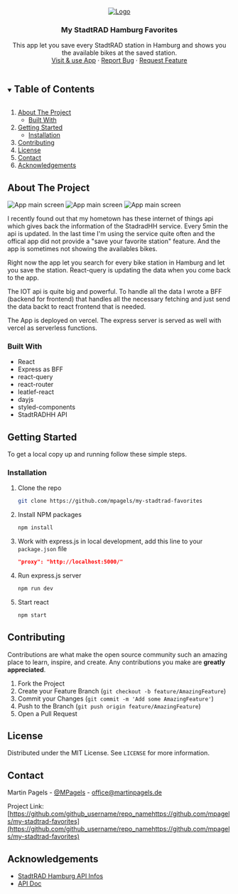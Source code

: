 <!-- PROJECT LOGO -->
<br />
<p align="center">
  <a href="https://github.com/mpagels/my-stadtrad-favorites">
    <img src="docs/logo.png" alt="Logo">
  </a>

  <h3 align="center">My StadtRAD Hamburg Favorites</h3>

  <p align="center">
    This app let you save every StadtRAD station in Hamburg and shows you the available bikes at the saved station.
    <br />
    <a href="http://my-stadtrad-favorites.vercel.app/">Visit & use App</a>
    ·
    <a href="https://github.com/mpagels/my-stadtrad-favorites/issues">Report Bug</a>
    ·
    <a href="https://github.com/mpagels/my-stadtrad-favorites/issues">Request Feature</a>
  </p>
</p>

<!-- TABLE OF CONTENTS -->
<details open="open">
  <summary><h2 style="display: inline-block">Table of Contents</h2></summary>
  <ol>
    <li>
      <a href="#about-the-project">About The Project</a>
      <ul>
        <li><a href="#built-with">Built With</a></li>
      </ul>
    </li>
    <li>
      <a href="#getting-started">Getting Started</a>
      <ul>
        <li><a href="#installation">Installation</a></li>
      </ul>
    </li>
    <li><a href="#contributing">Contributing</a></li>
    <li><a href="#license">License</a></li>
    <li><a href="#contact">Contact</a></li>
<li><a href="#acknowledgements">Acknowledgements</a></li>
  </ol>
</details>

<!-- ABOUT THE PROJECT -->

## About The Project

![App main screen](docs/screen_1.png)
![App main screen](docs/screen_2.png)
![App main screen](docs/screen_3.png)

I recently found out that my hometown has these internet of things api which gives back the information of the StadradHH service. Every 5min the api is updated. In the last time I'm using the service quite often and the offical app did not provide a "save your favorite station" feature. And the app is sometimes not showing the availables bikes.

Right now the app let you search for every bike station in Hamburg and let you save the station. React-query is updating the data when you come back to the app.

The IOT api is quite big and powerful. To handle all the data I wrote a BFF (backend for frontend) that handles all the necessary fetching and just send the data backt to react frontend that is needed.

The App is deployed on vercel. The express server is served as well with vercel as serverless functions.

### Built With

- React
- Express as BFF
- react-query
- react-router
- leatlef-react
- dayjs
- styled-components
- StadtRADHH API
<!-- GETTING STARTED -->

## Getting Started

To get a local copy up and running follow these simple steps.

### Installation

1. Clone the repo
   ```sh
   git clone https://github.com/mpagels/my-stadtrad-favorites
   ```
2. Install NPM packages
   ```sh
   npm install
   ```
3. Work with express.js in local development, add this line to your `package.json` file
   ```json
   "proxy": "http://localhost:5000/"
   ```
4. Run express.js server
   ```sh
   npm run dev
   ```
5. Start react
   ```sh
   npm start
   ```

## Contributing

Contributions are what make the open source community such an amazing place to learn, inspire, and create. Any contributions you make are **greatly appreciated**.

1. Fork the Project
2. Create your Feature Branch (`git checkout -b feature/AmazingFeature`)
3. Commit your Changes (`git commit -m 'Add some AmazingFeature'`)
4. Push to the Branch (`git push origin feature/AmazingFeature`)
5. Open a Pull Request

<!-- LICENSE -->

## License

Distributed under the MIT License. See `LICENSE` for more information.

<!-- CONTACT -->

## Contact

Martin Pagels - [@MPagels](https://twitter.com/twitter_handlehttps://twitter.com/MPagels) - office@martinpagels.de

Project Link: [https://github.com/github_username/repo_namehttps://github.com/mpagels/my-stadtrad-favorites](https://github.com/github_username/repo_namehttps://github.com/mpagels/my-stadtrad-favorites)

<!-- ACKNOWLEDGEMENTS -->

## Acknowledgements

- [StadtRAD Hamburg API Infos](https://metaver.de/trefferanzeige?docuuid=D18F375E-FA5F-4998-AFF8-557969F44479#)
- [API Doc](http://docs.opengeospatial.org/is/15-078r6/15-078r6.html)
